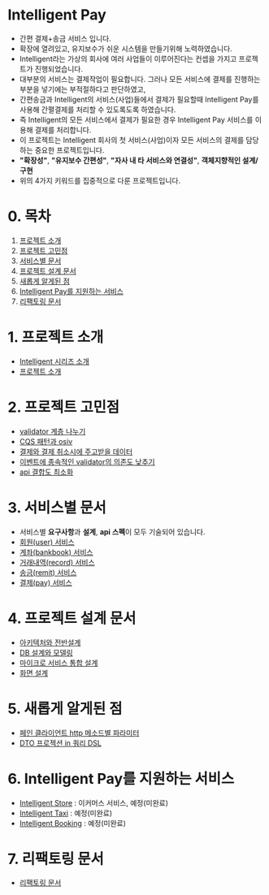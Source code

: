 # Intelligent Pay
* 간편 결제+송금 서비스 입니다.
* 확장에 열려있고, 유지보수가 쉬운 시스템을 만들기위해 노력하였습니다.
* Intelligent라는 가상의 회사에 여러 사업들이 이루어진다는 컨셉을 가지고 프로젝트가 진행되었습니다.
* 대부분의 서비스는 결제작업이 필요합니다. 그러나 모든 서비스에 결제를 진행하는 부분을 넣기에는 부적절하다고 판단하였고,
* 간편송금과 Intelligent의 서비스(사업)들에서 결제가 필요할때 Intelligent Pay를 사용해 간펼결제를 처리할 수 있도록도록 하였습니다.
* 즉 Intelligent의 모든 서비스에서 결제가 필요한 경우 Intelligent Pay 서비스를 이용해 결제를 처리합니다.
* 이 프로젝트는 Intelligent 회사의 첫 서비스(사업)이자 모든 서비스의 결제를 담당하는 중요한 프로젝트입니다.
* **"확장성"**, **"유지보수 간편성"**, **"자사 내 타 서비스와 연결성"**, **객체지향적인 설계/구현**
* 위의 4가지 키워드를 집중적으로 다룬 프로젝트입니다.

# 0. 목차
1. [프로젝트 소개](#1-프로젝트-소개)
2. [프로젝트 고민점](#2-프로젝트-고민점)
3. [서비스별 문서](#3-서비스별-문서)
4. [프로젝트 설계 문서](#4-프로젝트-설계-문서)
5. [새롭게 알게된 점](#5-새롭게-알게된-점)
6. [Intelligent Pay를 지원하는 서비스](#6-intelligent-pay를-지원하는-서비스)
7. [리팩토링 문서](#7-리팩토링-문서)

# 1. 프로젝트 소개
* [Intelligent 시리즈 소개](https://github.com/liveforone/intelligent_pay/blob/master/Documents/INTELLIGENT_COMPANY.md)
* [프로젝트 소개](https://github.com/liveforone/intelligent_pay/blob/master/Documents/INTRODUCTION.md)

# 2. 프로젝트 고민점
* [validator 계층 나누기](https://github.com/liveforone/intelligent_pay/blob/master/Documents/VALIDATOR_LAYER.md)
* [CQS 패턴과 osiv](https://github.com/liveforone/intelligent_pay/blob/master/Documents/CQS_PATTERN.md)
* [결제와 결제 취소시에 주고받을 데이터](https://github.com/liveforone/intelligent_pay/blob/master/Documents/CANCEL_PROBLEM.md)
* [이벤트에 종속적인 validator의 의존도 낮추기](https://github.com/liveforone/intelligent_pay/blob/master/Documents/VALIDATOR_DEPENDENCY.md)
* [api 결합도 최소화](https://github.com/liveforone/intelligent_pay/blob/master/Documents/API_COUPLING.md)

# 3. 서비스별 문서
* 서비스별 **요구사항**과 **설계**, **api 스펙**이 모두 기술되어 있습니다.
* [회원(user) 서비스](https://github.com/liveforone/intelligent_pay/blob/master/Documents/README_USER.md)
* [계좌(bankbook) 서비스](https://github.com/liveforone/intelligent_pay/blob/master/Documents/README_BANKBOOK.md)
* [거래내역(record) 서비스](https://github.com/liveforone/intelligent_pay/blob/master/Documents/README_RECORD.md)
* [송금(remit) 서비스](https://github.com/liveforone/intelligent_pay/blob/master/Documents/README_REMIT.md)
* [결제(pay) 서비스](https://github.com/liveforone/intelligent_pay/blob/master/Documents/README_PAY.md)

# 4. 프로젝트 설계 문서
* [아키텍처와 전반설계](https://github.com/liveforone/intelligent_pay/blob/master/Documents/DESIGN.md)
* [DB 설계와 모델링](https://github.com/liveforone/intelligent_pay/blob/master/Documents/DATABASE_DESIGN.md)
* [마이크로 서비스 통합 설계](https://github.com/liveforone/intelligent_pay/blob/master/Documents/MICROSERVICE_DESIGN.md)
* [화면 설계](https://github.com/liveforone/intelligent_pay/blob/master/Documents/INTERFACE_DESIGN.md)

# 5. 새롭게 알게된 점
* [페인 클라이언트 http 메소드별 파라미터](https://github.com/liveforone/intelligent_pay/blob/master/Documents/FEIGN_HTTPMETHOD.md)
* [DTO 프로젝션 in 쿼리 DSL](https://github.com/liveforone/intelligent_pay/blob/master/Documents/DSL_DTO_PROJECTION.md)

# 6. Intelligent Pay를 지원하는 서비스
* [Intelligent Store](https://github.com/liveforone/intelligent_store) : 이커머스 서비스, 예정(미완료)
* [Intelligent Taxi]() : 예정(미완료)
* [Intelligent Booking]() : 예정(미완료)

# 7. 리팩토링 문서
* [리팩토링 문서](https://github.com/liveforone/intelligent_pay/blob/master/Documents/REFACTORING.md)